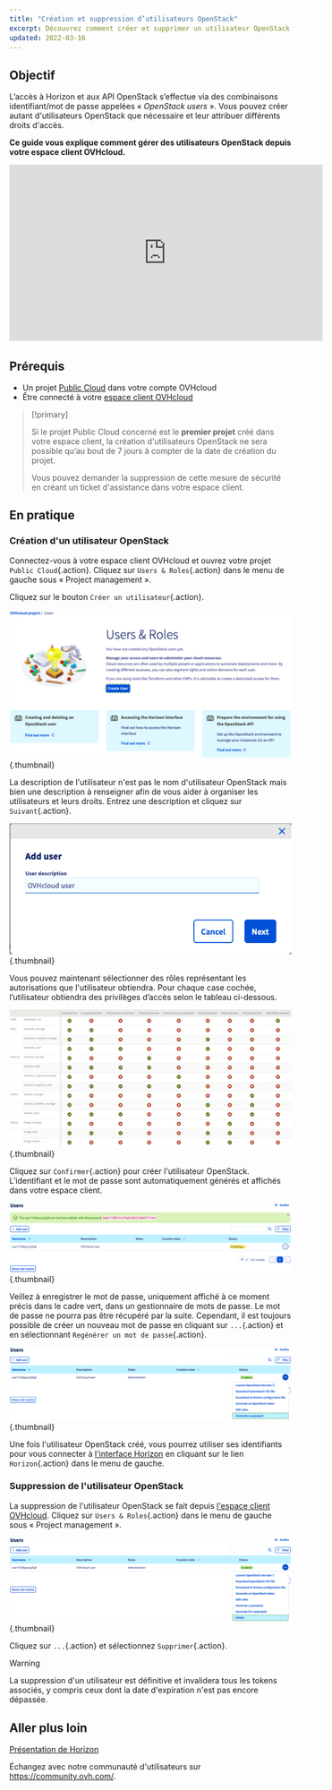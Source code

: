 ```yaml
---
title: "Création et suppression d’utilisateurs OpenStack"
excerpt: Découvrez comment créer et supprimer un utilisateur OpenStack depuis votre espace client OVHcloud
updated: 2022-03-16
---
```



## Objectif

L’accès à Horizon et aux API OpenStack s’effectue via des combinaisons identifiant/mot de passe appelées « *OpenStack users* ». Vous pouvez créer autant d'utilisateurs OpenStack que nécessaire et leur attribuer différents droits d'accès.

**Ce guide vous explique comment gérer des utilisateurs OpenStack depuis votre espace client OVHcloud.**

<iframe width="560" height="315" src="https://www.youtube.com/embed/NC69nrb6QlA" title="YouTube video player" frameborder="0" allow="accelerometer; autoplay; clipboard-write; encrypted-media; gyroscope; picture-in-picture" allowfullscreen></iframe>

## Prérequis

- Un projet [Public Cloud](https://www.ovhcloud.com/fr-ca/public-cloud/) dans votre compte OVHcloud
- Être connecté à votre [espace client OVHcloud](https://ca.ovh.com/auth/?action=gotomanager&from=https://www.ovh.com/ca/fr/&ovhSubsidiary=qc)

> [!primary]
>
> Si le projet Public Cloud concerné est le **premier projet** créé dans votre espace client, la création d'utilisateurs OpenStack ne sera possible qu’au bout de 7 jours à compter de la date de création du projet.
>
> Vous pouvez demander la suppression de cette mesure de sécurité en créant un ticket d'assistance dans votre espace client.
>

## En pratique

### Création d'un utilisateur OpenStack

Connectez-vous à votre espace client OVHcloud et ouvrez votre projet `Public Cloud`{.action}. Cliquez sur `Users & Roles`{.action} dans le menu de gauche sous « Project management ». 

Cliquez sur le bouton `Créer un utilisateur`{.action}.

![User roles](images/users_roles.png){.thumbnail}

La description de l'utilisateur n'est pas le nom d'utilisateur OpenStack mais bien une description à renseigner afin de vous aider à organiser les utilisateurs et leurs droits. Entrez une description et cliquez sur `Suivant`{.action}.

![Add user](images/adduser.png){.thumbnail}

Vous pouvez maintenant sélectionner des rôles représentant les autorisations que l'utilisateur obtiendra. Pour chaque case cochée, l’utilisateur obtiendra des privilèges d’accès selon le tableau ci-dessous.

![Permissions](images/permissions.png){.thumbnail}

Cliquez sur `Confirmer`{.action} pour créer l'utilisateur OpenStack. L’identifiant et le mot de passe sont automatiquement générés et affichés dans votre espace client.

![User_pw](images/user_pw.png){.thumbnail}

Veillez à enregistrer le mot de passe, uniquement affiché à ce moment précis dans le cadre vert, dans un gestionnaire de mots de passe. Le mot de passe ne pourra pas être récupéré par la suite. Cependant, il est toujours possible de créer un nouveau mot de passe en cliquant sur `...`{.action} et en sélectionnant `Regénérer un mot de passe`{.action}.

![Generate](images/generatepw.png){.thumbnail}

Une fois l'utilisateur OpenStack créé, vous pourrez utiliser ses identifiants pour vous connecter à [l'interface Horizon](/pages/public_cloud/compute/introducing_horizon) en cliquant sur le lien `Horizon`{.action} dans le menu de gauche.

### Suppression de l'utilisateur OpenStack

La suppression de l'utilisateur OpenStack se fait depuis [l'espace client OVHcloud](https://ca.ovh.com/auth/?action=gotomanager&from=https://www.ovh.com/ca/fr/&ovhSubsidiary=qc). Cliquez sur `Users & Roles`{.action} dans le menu de gauche sous « Project management ». 

![public-cloud](images/delete.png){.thumbnail}

Cliquez sur `...`{.action} et sélectionnez `Supprimer`{.action}.

> [!warning]
>
> La suppression d'un utilisateur est définitive et invalidera tous les tokens associés, y compris ceux dont la date d'expiration n'est pas encore dépassée.
> 

## Aller plus loin

[Présentation de Horizon](/pages/public_cloud/compute/introducing_horizon)

Échangez avec notre communauté d'utilisateurs sur <https://community.ovh.com/>.
